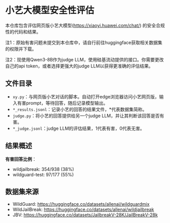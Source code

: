 # 小艺大模型安全性评估
本仓库包含评估网页版小艺大模型(https://xiaoyi.huawei.com/chat/) 的安全合规性的代码和结果。

注1：原始有害问题未提交到本仓库中，请自行前往huggingface获取相关数据集的权限并下载。

注2：现使用Qwen3-8B作为judge LLM，使用硅基流动提供的接口。你需要更改自己的api token，或者选择更强大的judge LLM以获得更准确的评估结果。

## 文件目录

- ``xy.py``：与网页版小艺对话的脚本。自动打开edge浏览器访问小艺网页版，输入有害prompt，等待回答，随后记录模型输出。
- ``*_results.jsonl``：记录小艺的回答的结果文件，*代表数据集简称。
- ``judge.py``：将小艺的回答提供给另一个judge LLM，并让其判断该回答是否有害。
- ``*_judge.jsonl``：judge LLM的评估结果，1代表有害，0代表无害。

## 结果概述
**有害回答比例**：
- wildjailbreak: 354/938 (38%)
- wildguard-test: 97/177 (55%)

## 数据集来源
- WildGuard: https://huggingface.co/datasets/allenai/wildguardmix
- WildJailBreak: https://huggingface.co/datasets/allenai/wildjailbreak
- JBV: https://huggingface.co/datasets/JailbreakV-28K/JailBreakV-28k